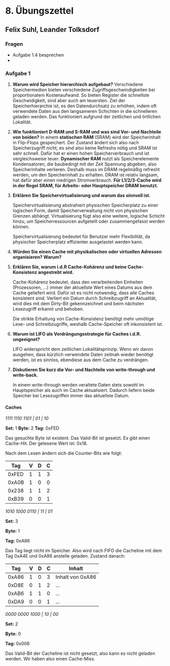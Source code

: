 # 8. Übungszettel

## Felix Suhl, Leander Tolksdorf

### Fragen

- Aufgabe 1.4 besprechen
- 

### Aufgabe 1

1. **Warum wird Speicher hierarchisch aufgebaut?**
Verschiedene Speichermedien bieten verschiedene Zugriffsgeschwindigkeiten bei proportionalem Kostenaufwand. So bieten Register die schnellste Geschwidigkeit, sind aber auch am teuersten.
Ziel der Speicherhierarchie ist, es den Datendurchsatz zu erhöhen, indem oft verwendete Daten aus den langsameren Schichten in die schnelleren geladen werden. Das funktioniert aufgrund der zeitlichen und örtlichen Lokalität. 

2. **Wie funktioniert D-RAM und S-RAM und was sind Vor- und Nachteile von beiden?**
In einem **statischen RAM** (SRAM) wird der Speicherinhalt in Flip-Flops gespeichert. Der Zustand ändert sich also nach Speicherzugriff nicht, es sind also keine Refreshs nötig und SRAM ist sehr schnell. Dafür hat er einen hohen Speicherverbrauch und ist vergleichsweise teuer.
**Dynamischer RAM** nutzt als Speicherelemente Kondensatoren, die baubedingt mit der Zeit Spannung abgeben, also Speicherinhalte verlieren. Deshalb muss im DRAM regelmäßig refresht werden, um den Speicherinhalt zu erhalten. DRAM ist relativ langsam, hat dafür aber einen niedrigen Stromverbrauch.
**Für L1/2/3-Cache wird in der Regel SRAM, für Arbeits- oder Hauptspeicher DRAM benutzt.**

3. **Erklären Sie Speichervirtualisierung und warum das sinnvoll ist.**

   Speichervirtualisierung abstrahiert physischen Speicherplatz zu einer logischen Form, damit Speicherverwaltung nicht von physischen Grenzen abhängt. Virtualisierung fügt also eine weitere, logische Schicht hinzu, um Speicherressourcen aufgeteilt oder zusammengefasst werden können.

   Speichervirtualisierung bedeutet für Benutzer mehr Flexibilität, da physischer Speicherplatz effizienter ausgelastet werden kann.

4. **Würden Sie einen Cache mit physikalischen oder virtuellen Adressen organisieren? Warum?**

5. **Erklären Sie, warum i.d.R Cache-Kohärenz und keine Cache-Konsistenz angestrebt wird.**

   Cache-Kohärenz bedeutet, dass den verarbeitenden Einheiten (Prozessoren, ...) immer der aktuellste Wert eines Datums aus dem Cache geliefert wird. Dafür ist es nicht notwendig, dass alle Caches konsistent sind. Verliert ein Datum durch Schreibzugriff an Aktualität, wird dies mit dem Dirty-Bit gekennzeichnet und beim nächsten Lesezugriff erkannt und behoben.

   Die strikte Erhaltung von Cache-Konsistenz benötigt mehr unnötige Lese- und Schreibzugriffe, weshalb Cache-Speicher oft inkonsistent ist.

6. **Warum ist LIFO als Verdrängungsstrategie für Caches i.d.R. ungeeignet?**

   LIFO widerspricht dem zeitlichen Lokalitätsprinzip. Wenn wir davon ausgehen, dass kürzlich verwendete Daten zeitnah wieder benötigt werden, ist es sinnlos, ebendiese aus dem Cache zu verdrängen.

7. **Diskutieren Sie kurz die Vor- und Nachteile von write-through und write-back.**

   In einem write-through werden veraltete Daten stets sowohl im Hauptspeicher als auch im Cache aktualisiert. Dadurch liefern beide Speicher bei Lesezugriffen immer das aktuellste Datum.

   



#### Caches

*1111 1110 1101 | 01 | 10*

**Set:** 1
**Byte:** 2
**Tag:** 0xFED

Das gesuchte Byte ist existent. Das Valid-Bit ist gesetzt.
Es gibt einen Cache-Hit. Der gelesene Wert ist: 0x18.

Nach dem Lesen ändern sich die Counter-Bits wie folgt:

| Tag   | V    | D    | C    |
| ----- | ---- | ---- | ---- |
| 0xFED | 1    | 1    | 3    |
| 0xA0B | 1    | 0    | 0    |
| 0x238 | 1    | 1    | 2    |
| 0xB39 | 0    | 0    | 1    |

*1010 1000 0110 | 11 | 01*

**Set:** 3

**Byte:** 1

**Tag:** 0xA86

Das Tag liegt nicht im Speicher. Also wird nach FIFO die Cacheline mit dem Tag 0xA4E und 0xA86 anstelle geladen. Zustand danach:

| Tag   | V    | D    | C    | Inhalt           |
| ----- | ---- | ---- | ---- | ---------------- |
| 0xA86 | 1    | 0    | 3    | Inhalt von 0xA86 |
| 0xD8E | 0    | 1    | 2    | ...              |
| 0xAB6 | 1    | 1    | 0    | ...              |
| 0xDA9 | 0    | 0    | 1    | ...              |

*0000 0000 1000 | 10 | 00*

**Set:** 2

**Byte:** 0

**Tag:** 0x008

Das Valid-Bit der Cacheline ist nicht gesetzt, also kann es nicht geladen werden. Wir haben also einen Cache-Miss.
